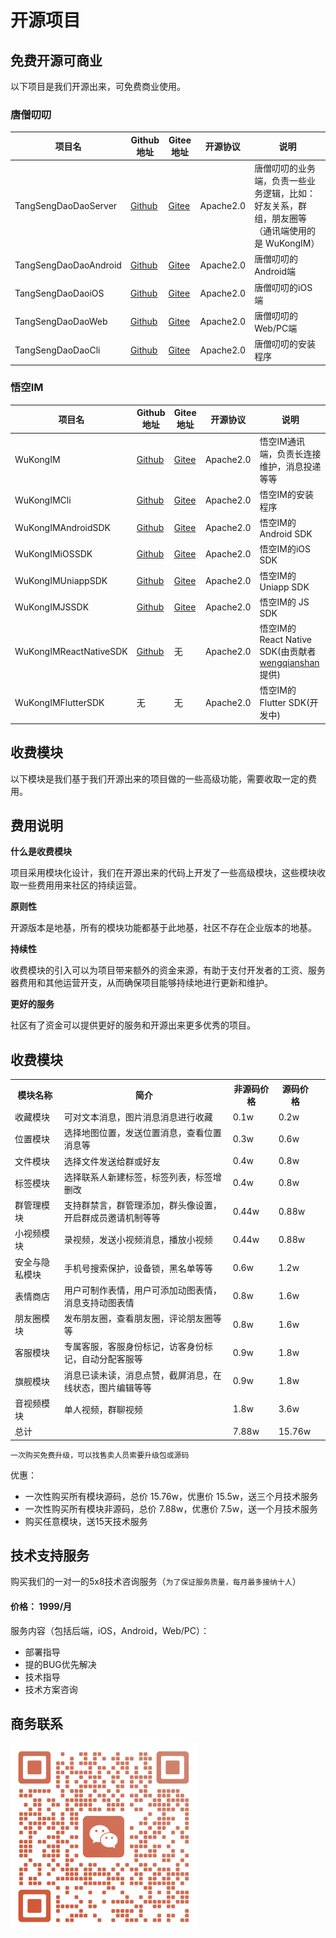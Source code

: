 
# 开源项目


## 免费开源可商业

以下项目是我们开源出来，可免费商业使用。

### 唐僧叨叨

| 项目名 | Github地址 | Gitee地址 | 开源协议 | 说明 |
| ---- | ---------- | --------- | ---- | ---- |
|   TangSengDaoDaoServer   |   [Github](https://github.com/TangSengDaoDao/TangSengDaoDaoServer)         |     [Gitee](https://gitee.com/TangSengDaoDao/TangSengDaoDaoServer)  | Apache2.0 |    唐僧叨叨的业务端，负责一些业务逻辑，比如：好友关系，群组，朋友圈等 （通讯端使用的是 WuKongIM）  |
|   TangSengDaoDaoAndroid   |   [Github](https://github.com/TangSengDaoDao/TangSengDaoDaoAndroid)         |     [Gitee](https://gitee.com/TangSengDaoDao/TangSengDaoDaoAndroid) | Apache2.0    |    唐僧叨叨的Android端   |
|   TangSengDaoDaoiOS   |   [Github](https://github.com/TangSengDaoDao/TangSengDaoDaoiOS)         |     [Gitee](https://gitee.com/TangSengDaoDao/TangSengDaoDaoiOS) | Apache2.0      |    唐僧叨叨的iOS端   |
|   TangSengDaoDaoWeb   |   [Github](https://github.com/TangSengDaoDao/TangSengDaoDaoWeb)         |     [Gitee](https://gitee.com/TangSengDaoDao/TangSengDaoDaoWeb) | Apache2.0      |    唐僧叨叨的Web/PC端   |
|   TangSengDaoDaoCli   |   [Github](https://github.com/TangSengDaoDao/TangSengDaoDaoCli)         |     [Gitee](https://gitee.com/TangSengDaoDao/TangSengDaoDaoCli) | Apache2.0      |    唐僧叨叨的安装程序   |

### 悟空IM

| 项目名 | Github地址 | Gitee地址 | 开源协议 | 说明 |
| ---- | ---------- | --------- | ---- |  ---- |
|   WuKongIM   |   [Github](https://github.com/WuKongIM/WuKongIM)         |     [Gitee](https://gitee.com/WuKongDev/WuKongIM)  | Apache2.0   |    悟空IM通讯端，负责长连接维护，消息投递等等   |
|   WuKongIMCli   |   [Github](https://github.com/WuKongIM/WuKongIMCli)         |     [Gitee](https://gitee.com/WuKongDev/WuKongIMCli)  | Apache2.0      |    悟空IM的安装程序   |
|   WuKongIMAndroidSDK   |   [Github](https://github.com/WuKongIM/WuKongIMAndroidSDK)         |     [Gitee](https://gitee.com/WuKongDev/WuKongIMAndroidSDK) | Apache2.0       |    悟空IM的Android SDK  |
|   WuKongIMiOSSDK   |   [Github](https://github.com/WuKongIM/WuKongIMiOSSDK)         |     [Gitee](https://gitee.com/WuKongDev/WuKongIMiOSSDK)  | Apache2.0     |    悟空IM的iOS SDK  |
|   WuKongIMUniappSDK   |   [Github](https://github.com/WuKongIM/WuKongIMUniappSDK)         |     [Gitee](https://gitee.com/WuKongDev/WuKongIMUniappSDK)  | Apache2.0     |    悟空IM的 Uniapp SDK  |
|   WuKongIMJSSDK   |   [Github](https://github.com/WuKongIM/WuKongIMJSSDK)         |     [Gitee](https://gitee.com/WuKongDev/WuKongIMJSSDK)   | Apache2.0    |    悟空IM的 JS SDK  |
|   WuKongIMReactNativeSDK   |   [Github](https://github.com/wengqianshan/WuKongIMReactNative)         |     无  | Apache2.0    |    悟空IM的 React Native SDK(由贡献者 [wengqianshan](https://github.com/wengqianshan) 提供)  |
|   WuKongIMFlutterSDK   |   无       |    无   | Apache2.0  |    悟空IM的 Flutter SDK(开发中)  |




## 收费模块

以下模块是我们基于我们开源出来的项目做的一些高级功能，需要收取一定的费用。

## 费用说明

**什么是收费模块**

项目采用模块化设计，我们在开源出来的代码上开发了一些高级模块，这些模块收取一些费用用来社区的持续运营。

**原则性**

开源版本是地基，所有的模块功能都基于此地基，社区不存在企业版本的地基。

**持续性**

收费模块的引入可以为项目带来额外的资金来源，有助于支付开发者的工资、服务器费用和其他运营开支，从而确保项目能够持续地进行更新和维护。 

**更好的服务**

社区有了资金可以提供更好的服务和开源出来更多优秀的项目。

## 收费模块


<table>
  <tr>
    <th>模块名称</th>
    <th>简介</th>
    <th>非源码价格</th>
    <th>源码价格</th>
    <!-- <th>明细</th> -->
  </tr>
   <tr>
      <td>收藏模块</td>
      <td>可对文本消息，图片消息消息进行收藏</td>
      <td>0.1w</td>
      <td>0.2w</td>
      <!-- <td><a href="/introduce/price.html#收藏模块">明细</a></td> -->
  </tr>
    <tr>
      <td>位置模块</td>
      <td>选择地图位置，发送位置消息，查看位置消息等</td>
      <td>0.3w</td>
      <td>0.6w</td>
      <!-- <td><a href="/introduce/price.html#位置模块">明细</a></td> -->
  </tr>
    <tr>
      <td>文件模块</td>
      <td>选择文件发送给群或好友</td>
      <td>0.4w</td>
      <td>0.8w</td>
      <!-- <td><a href="/introduce/price.html#文件模块">明细</a></td> -->
  </tr>
    <tr>
      <td>标签模块</td>
      <td>选择联系人新建标签，标签列表，标签增删改</td>
      <td>0.4w</td>
      <td>0.8w</td>
      <!-- <td><a href="/introduce/price.html#文件模块">明细</a></td> -->
  </tr>
   <tr>
      <td>群管理模块</td>
      <td>支持群禁言，群管理添加，群头像设置，开启群成员邀请机制等等</td>
      <td>0.44w</td>
      <td>0.88w</td>
      <!-- <td><a href="/introduce/price.html#群管理模块">明细</a></td> -->
  </tr>
   <tr>
      <td>小视频模块</td>
      <td>录视频，发送小视频消息，播放小视频</td>
      <td>0.44w</td>
      <td>0.88w</td>
      <!-- <td><a href="/introduce/price.html#小视频模块">明细</a></td> -->
  </tr>
  <tr>
      <td>安全与隐私模块</td>
      <td>手机号搜索保护，设备锁，黑名单等等</td>
      <td>0.6w</td>
      <td>1.2w</td>
      <!-- <td><a href="/introduce/price.html#安全与隐私模块">明细</a></td> -->
  </tr>
   <tr>
      <td>表情商店</td>
      <td>用户可制作表情，用户可添加动图表情，消息支持动图表情</td>
      <td>0.8w</td>
      <td>1.6w</td>
      <!-- <td><a href="/introduce/price.html#表情商店">明细</a></td> -->
  </tr>
   <tr>
      <td>朋友圈模块</td>
      <td>发布朋友圈，查看朋友圈，评论朋友圈等等</td>
      <td>0.8w</td>
      <td>1.6w</td>
      <!-- <td><a href="/introduce/price.html#朋友圈模块">明细</a></td> -->
  </tr>
  <tr>
      <td>客服模块</td>
      <td>专属客服，客服身份标记，访客身份标记，自动分配客服等</td>
      <td>0.9w</td>
      <td>1.8w</td>
      <!-- <td><a href="/introduce/price.html#旗舰模块">明细</a></td> -->
  </tr>
  <tr>
      <td>旗舰模块</td>
      <td>消息已读未读，消息点赞，截屏消息，在线状态，图片编辑等等</td>
      <td>0.9w</td>
      <td>1.8w</td>
      <!-- <td><a href="/introduce/price.html#旗舰模块">明细</a></td> -->
  </tr>
  <tr>
      <td>音视频模块</td>
      <td>单人视频，群聊视频</td>
      <td>1.8w</td>
      <td>3.6w</td>
      <!-- <td><a href="/introduce/price.html#音视频模块">明细</a></td> -->
  </tr>
 
  <tr>
      <td>总计</td>
      <td></td>
      <td>7.88w</td>
      <td>15.76w</td>
      <td></td>
  </tr>

</table>

`一次购买免费升级，可以找售卖人员索要升级包或源码`

优惠：

- 一次性购买所有模块源码，总价 15.76w，优惠价 15.5w，送三个月技术服务
- 一次性购买所有模块非源码，总价 7.88w，优惠价 7.5w，送一个月技术服务
- 购买任意模块，送15天技术服务



## 技术支持服务

购买我们的一对一的5x8技术咨询服务（`为了保证服务质量，每月最多接纳十人`）

#### 价格： 1999/月

服务内容（包括后端，iOS，Android，Web/PC）：

- 部署指导
- 提的BUG优先解决
- 技术指导
- 技术方案咨询

## 商务联系

<img src="./tsdaodaowechat-small.png" style="width:300px"/>